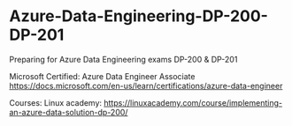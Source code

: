 # Azure-Data-Engineering-DP-200-DP-201
Preparing for Azure Data Engineering exams DP-200 &amp; DP-201 

Microsoft Certified: Azure Data Engineer Associate
https://docs.microsoft.com/en-us/learn/certifications/azure-data-engineer

Courses:
Linux academy: https://linuxacademy.com/course/implementing-an-azure-data-solution-dp-200/

